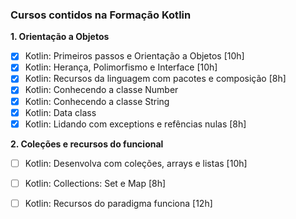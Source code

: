 ### **Cursos contidos na Formação Kotlin** ###

**1. Orientação a Objetos**

- [x] Kotlin: Primeiros passos e Orientação a Objetos [10h]
- [x] Kotlin: Herança, Polimorfismo e Interface [10h]
- [x] Kotlin: Recursos da linguagem com pacotes e composição [8h]
- [x] Kotlin: Conhecendo a classe Number
- [x] Kotlin: Conhecendo a classe String
- [x] Kotlin: Data class
- [x] Kotlin: Lidando com exceptions e refências nulas [8h]

 **2. Coleções e recursos do funcional**

- [ ] Kotlin: Desenvolva com coleções, arrays e listas [10h]

- [ ] Kotlin: Collections: Set e Map [8h]

- [ ] Kotlin: Recursos do paradigma funciona [12h]
